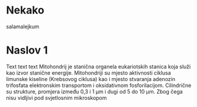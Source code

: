 # Nekako
salamalejkum
# Naslov 1
Text text text
Mitohondrij je stanična organela eukariotskih stanica koja služi kao izvor stanične energije. Mitohondriji su mjesto aktivnosti ciklusa limunske kiseline (Krebsovog ciklusa) kao i mjesto stvaranja adenozin trifosfata elektronskim transportom i oksidativnom fosforilacijom. Cilindrične su strukture, promjera između 0,3 i 1 µm i dugi od 5 do 10 µm. Zbog čega nisu vidljivi pod svjetlosnim mikroskopom

